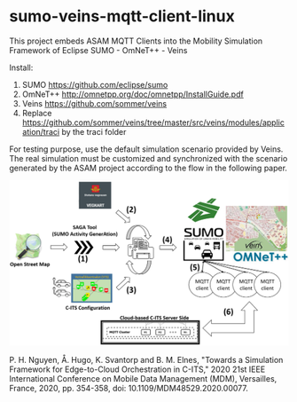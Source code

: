 # sumo-veins-mqtt-client-linux
This project embeds ASAM MQTT Clients into the Mobility Simulation Framework of Eclipse SUMO - OmNeT++ - Veins

Install:
1. SUMO https://github.com/eclipse/sumo
2. OmNeT++ http://omnetpp.org/doc/omnetpp/InstallGuide.pdf
3. Veins https://github.com/sommer/veins
4. Replace https://github.com/sommer/veins/tree/master/src/veins/modules/application/traci by the traci folder

For testing purpose, use the default simulation scenario provided by Veins. 
The real simulation must be customized and synchronized with the scenario generated by the ASAM project according to the flow in the following paper. 

![Overview](https://github.com/SINTEF-9012/sumo-veins-mqtt-client-linux/blob/main/doc/OurSimulationFramework.png?raw=true)

P. H. Nguyen, Å. Hugo, K. Svantorp and B. M. Elnes, "Towards a Simulation Framework for Edge-to-Cloud Orchestration in C-ITS," 2020 21st IEEE International Conference on Mobile Data Management (MDM), Versailles, France, 2020, pp. 354-358, doi: 10.1109/MDM48529.2020.00077.
